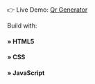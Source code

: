 👉 Live Demo: <a href="[ https://qr-code-generator-psi-ten.vercel.app/](https://qr-code-generator-psi-ten.vercel.app/)">Qr Generator</a>

Build with:
<h4> » HTML5 </h4>
 <h4> » CSS  </h4>
 <h4>» JavaScript <h4>



